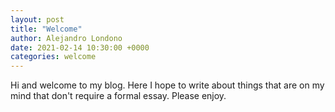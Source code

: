```yaml
---
layout: post
title: "Welcome"
author: Alejandro Londono
date: 2021-02-14 10:30:00 +0000
categories: welcome
---
```


Hi and welcome to my blog. Here I hope to write about things that are on my mind that don't require a formal essay. Please enjoy.